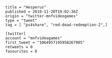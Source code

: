 ```
title = "Hesperus"
published = 2018-11-20T19:02:36Z
origin = "twitter-mnfvideogames"
type = "tweet"
tag = [ "ps4share", "red-dead-redemption-2",]

[twitter]
account = "mnfvideogames"
first_tweet = "1064957195958267905"
retweets = 0
favourites = 0
```

<p class='image'><img src='https://mnf.m17s.net/2018/11/20/Dsd87EgWkAAI092.jpg' alt=''></p>

